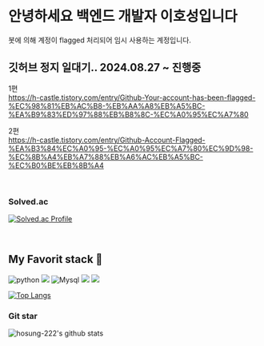 # **안녕하세요 백엔드 개발자 이호성입니다**

봇에 의해 계정이 flagged 처리되어 임시 사용하는 계정입니다.

## 깃허브 정지 일대기.. 2024.08.27 ~ 진행중
1편
<br>
https://h-castle.tistory.com/entry/Github-Your-account-has-been-flagged-%EC%98%81%EB%AC%B8-%EB%AA%A8%EB%A5%BC-%EA%B9%83%ED%97%88%EB%B8%8C-%EC%A0%95%EC%A7%80

2편
<br>
https://h-castle.tistory.com/entry/Github-Account-Flagged-%EA%B3%84%EC%A0%95-%EC%A0%95%EC%A7%80%EC%9D%98-%EC%8B%A4%EB%A7%88%EB%A6%AC%EB%A5%BC-%EC%B0%BE%EB%8B%A4

 
<br>

### **Solved.ac**

[![Solved.ac Profile](http://mazassumnida.wtf/api/v2/generate_badge?boj=gik11kr)](https://solved.ac/gik11kr/)

<br>

## **My Favorit stack** 📕

![python](https://img.shields.io/badge/%20-Python-yellow?style=flat&logo=python&logoColor=ffffff)
<img src="https://img.shields.io/badge/Java-007396?style=flat&logo=OpenJDK&logoColor=white"/>
![Mysql](https://img.shields.io/badge/%20-MySQL-importnat?style=flat&logo=MySQL&logoColor=ffffff)
<img src="https://img.shields.io/badge/springboot-6DB33F?style=flat&logo=springboot&logoColor=white">
<img src="https://img.shields.io/badge/gradle-02303A?style=flat&logo=gradle&logoColor=white">


[![Top Langs](https://github-readme-stats.vercel.app/api/top-langs/?username=hosung-222&layout=compact)](https://github.com/hosunglee222)
<br>

### **Git star**

![hosung-222's github stats](https://github-readme-stats.vercel.app/api?username=hosunglee222&show_icons=true)
